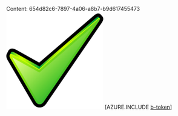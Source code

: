 Content: 654d82c6-7897-4a06-a8b7-b9d617455473![image](656d447f-7530-4363-846e-4c58597bea7c.png)
[AZURE.INCLUDE [b-token](b18d1b88-8954-4e5e-90f4-89725953a152.md)]
